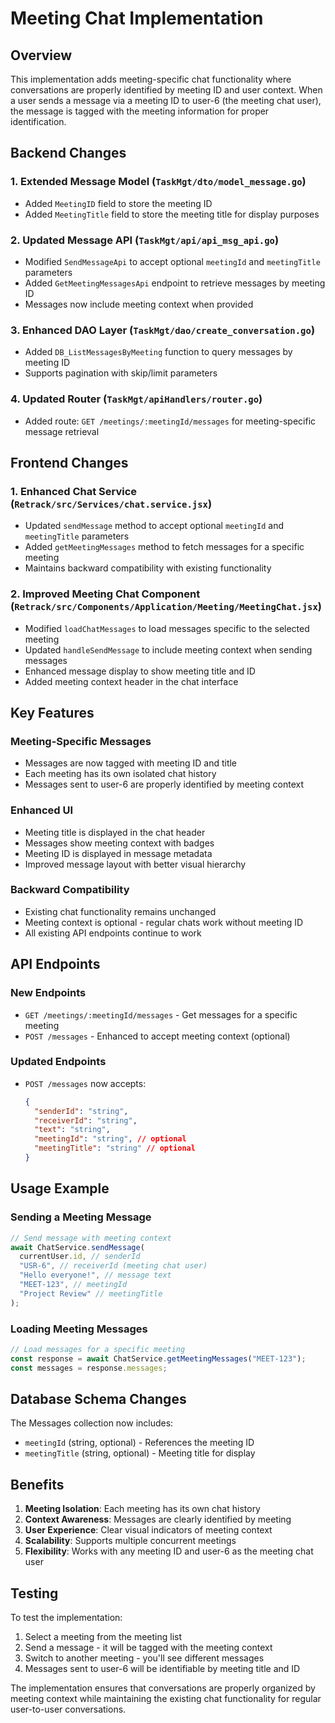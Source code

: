 # Meeting Chat Implementation

## Overview

This implementation adds meeting-specific chat functionality where conversations are properly identified by meeting ID and user context. When a user sends a message via a meeting ID to user-6 (the meeting chat user), the message is tagged with the meeting information for proper identification.

## Backend Changes

### 1. Extended Message Model (`TaskMgt/dto/model_message.go`)

- Added `MeetingID` field to store the meeting ID
- Added `MeetingTitle` field to store the meeting title for display purposes

### 2. Updated Message API (`TaskMgt/api/api_msg_api.go`)

- Modified `SendMessageApi` to accept optional `meetingId` and `meetingTitle` parameters
- Added `GetMeetingMessagesApi` endpoint to retrieve messages by meeting ID
- Messages now include meeting context when provided

### 3. Enhanced DAO Layer (`TaskMgt/dao/create_conversation.go`)

- Added `DB_ListMessagesByMeeting` function to query messages by meeting ID
- Supports pagination with skip/limit parameters

### 4. Updated Router (`TaskMgt/apiHandlers/router.go`)

- Added route: `GET /meetings/:meetingId/messages` for meeting-specific message retrieval

## Frontend Changes

### 1. Enhanced Chat Service (`Retrack/src/Services/chat.service.jsx`)

- Updated `sendMessage` method to accept optional `meetingId` and `meetingTitle` parameters
- Added `getMeetingMessages` method to fetch messages for a specific meeting
- Maintains backward compatibility with existing functionality

### 2. Improved Meeting Chat Component (`Retrack/src/Components/Application/Meeting/MeetingChat.jsx`)

- Modified `loadChatMessages` to load messages specific to the selected meeting
- Updated `handleSendMessage` to include meeting context when sending messages
- Enhanced message display to show meeting title and ID
- Added meeting context header in the chat interface

## Key Features

### Meeting-Specific Messages

- Messages are now tagged with meeting ID and title
- Each meeting has its own isolated chat history
- Messages sent to user-6 are properly identified by meeting context

### Enhanced UI

- Meeting title is displayed in the chat header
- Messages show meeting context with badges
- Meeting ID is displayed in message metadata
- Improved message layout with better visual hierarchy

### Backward Compatibility

- Existing chat functionality remains unchanged
- Meeting context is optional - regular chats work without meeting ID
- All existing API endpoints continue to work

## API Endpoints

### New Endpoints

- `GET /meetings/:meetingId/messages` - Get messages for a specific meeting
- `POST /messages` - Enhanced to accept meeting context (optional)

### Updated Endpoints

- `POST /messages` now accepts:
  ```json
  {
    "senderId": "string",
    "receiverId": "string",
    "text": "string",
    "meetingId": "string", // optional
    "meetingTitle": "string" // optional
  }
  ```

## Usage Example

### Sending a Meeting Message

```javascript
// Send message with meeting context
await ChatService.sendMessage(
  currentUser.id, // senderId
  "USR-6", // receiverId (meeting chat user)
  "Hello everyone!", // message text
  "MEET-123", // meetingId
  "Project Review" // meetingTitle
);
```

### Loading Meeting Messages

```javascript
// Load messages for a specific meeting
const response = await ChatService.getMeetingMessages("MEET-123");
const messages = response.messages;
```

## Database Schema Changes

The Messages collection now includes:

- `meetingId` (string, optional) - References the meeting ID
- `meetingTitle` (string, optional) - Meeting title for display

## Benefits

1. **Meeting Isolation**: Each meeting has its own chat history
2. **Context Awareness**: Messages are clearly identified by meeting
3. **User Experience**: Clear visual indicators of meeting context
4. **Scalability**: Supports multiple concurrent meetings
5. **Flexibility**: Works with any meeting ID and user-6 as the meeting chat user

## Testing

To test the implementation:

1. Select a meeting from the meeting list
2. Send a message - it will be tagged with the meeting context
3. Switch to another meeting - you'll see different messages
4. Messages sent to user-6 will be identifiable by meeting title and ID

The implementation ensures that conversations are properly organized by meeting context while maintaining the existing chat functionality for regular user-to-user conversations.
